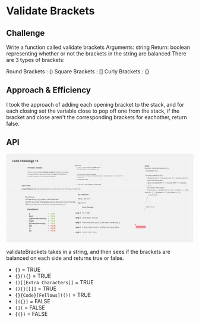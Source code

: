 # Validate Brackets
<!-- Short summary or background information -->

## Challenge
<!-- Description of the challenge -->
Write a function called validate brackets
Arguments: string
Return: boolean
representing whether or not the brackets in the string are balanced
There are 3 types of brackets:

Round Brackets : ()
Square Brackets : []
Curly Brackets : {}

## Approach & Efficiency
<!-- What approach did you take? Why? What is the Big O space/time for this approach? -->
I took the approach of adding each opening bracket to the stack, and for each closing set the variable close to pop off one from the stack,
if the bracket and close aren't the corresponding brackets for eachother, return false.

## API

![validate brackets whiteboard](./cc13.JPG)

validateBrackets takes in a string, and then sees if the brackets are balanced on each side and returns true or false.

- `{}` = TRUE
- `{}(){}` = TRUE
- `()[[Extra Characters]]` = TRUE
- `(){}[[]]` = TRUE
- `{}{Code}[Fellows](())` = TRUE
- `[({}]` = FALSE
- `(](` = FALSE
- `{(})` = FALSE
